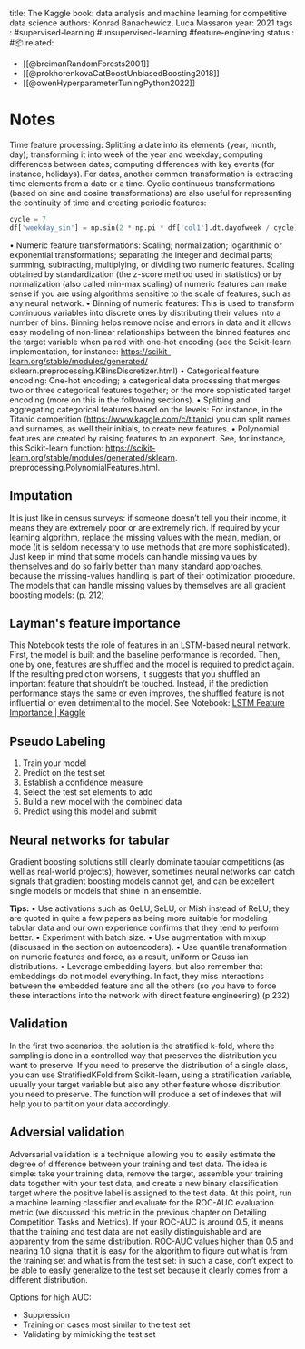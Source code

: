 
title: The Kaggle book: data analysis and machine learning for competitive data science
authors: Konrad Banachewicz, Luca Massaron
year: 2021
tags :  #supervised-learning #unsupervised-learning #feature-enginering
status : #📦 
related: 
- [[@breimanRandomForests2001]]
- [[@prokhorenkovaCatBoostUnbiasedBoosting2018]]
- [[@owenHyperparameterTuningPython2022]]

# Notes
Time feature processing: Splitting a date into its elements (year, month, day); transforming it into week of the year and weekday; computing differences between dates; computing differences with key events (for instance, holidays). For dates, another common transformation is extracting time elements from a date or a time. Cyclic continuous transformations (based on sine and cosine transformations) are also useful for representing the continuity of time and creating periodic features: 
```python
cycle = 7 
df['weekday_sin'] = np.sin(2 * np.pi * df['col1'].dt.dayofweek / cycle) df['weekday_cos'] = np.cos(2 * np.pi * df['col1'].dt.dayofweek / cycle) 
```

• Numeric feature transformations: Scaling; normalization; logarithmic or exponential transformations; separating the integer and decimal parts; summing, subtracting, multiplying, or dividing two numeric features. Scaling obtained by standardization (the z-score method used in statistics) or by normalization (also called min-max scaling) of numeric features can make sense if you are using algorithms sensitive to the scale of features, such as any neural network. 
• Binning of numeric features: This is used to transform continuous variables into discrete ones by distributing their values into a number of bins. Binning helps remove noise and errors in data and it allows easy modeling of non-linear relationships between the binned features and the target variable when paired with one-hot encoding (see the Scikit-learn implementation, for instance: https://scikit-learn.org/stable/modules/generated/ sklearn.preprocessing.KBinsDiscretizer.html)
• Categorical feature encoding: One-hot encoding; a categorical data processing that merges two or three categorical features together; or the more sophisticated target encoding (more on this in the following sections). • Splitting and aggregating categorical features based on the levels: For instance, in the Titanic competition (https://www.kaggle.com/c/titanic) you can split names and surnames, as well their initials, to create new features. • Polynomial features are created by raising features to an exponent. See, for instance, this Scikit-learn function: https://scikit-learn.org/stable/modules/generated/sklearn. preprocessing.PolynomialFeatures.html.

## Imputation 

It is just like in census surveys: if someone doesn’t tell you their income, it means they are extremely poor or are extremely rich. If required by your learning algorithm, replace the missing values with the mean, median, or mode (it is seldom necessary to use methods that are more sophisticated). Just keep in mind that some models can handle missing values by themselves and do so fairly better than many standard approaches, because the missing-values handling is part of their optimization procedure. The models that can handle missing values by themselves are all gradient boosting models: (p. 212)

## Layman's feature importance
This Notebook tests the role of features in an LSTM-based neural network. First, the model is built and the baseline performance is recorded. Then, one by one, features are shuffled and the model is required to predict again. If the resulting prediction worsens, it suggests that you shuffled an important feature that shouldn’t be touched. Instead, if the prediction performance stays the same or even improves, the shuffled feature is not influential or even detrimental to the model. See Notebook: [LSTM Feature Importance | Kaggle](https://www.kaggle.com/code/cdeotte/lstm-feature-importance/notebook)


## Pseudo Labeling

1. Train your model 
2. Predict on the test set 
3. Establish a confidence measure 
4. Select the test set elements to add 
5. Build a new model with the combined data 
6. Predict using this model and submit

## Neural networks for tabular
Gradient boosting solutions still clearly dominate tabular competitions (as well as real-world projects); however, sometimes neural networks can catch signals that gradient boosting models cannot get, and can be excellent single models or models that shine in an ensemble.

**Tips:**
• Use activations such as GeLU, SeLU, or Mish instead of ReLU; they are quoted in quite a few papers as being more suitable for modeling tabular data and our own experience confirms that they tend to perform better. • Experiment with batch size. • Use augmentation with mixup (discussed in the section on autoencoders). • Use quantile transformation on numeric features and force, as a result, uniform or Gauss ian distributions. • Leverage embedding layers, but also remember that embeddings do not model everything. In fact, they miss interactions between the embedded feature and all the others (so you have to force these interactions into the network with direct feature engineering) (p 232)

## Validation

In the first two scenarios, the solution is the stratified k-fold, where the sampling is done in a controlled way that preserves the distribution you want to preserve. If you need to preserve the distribution of a single class, you can use StratifiedKFold from Scikit-learn, using a stratification variable, usually your target variable but also any other feature whose distribution you need to preserve. The function will produce a set of indexes that will help you to partition your data accordingly.

## Adversial validation

Adversarial validation is a technique allowing you to easily estimate the degree of difference between your training and test data. 
The idea is simple: take your training data, remove the target, assemble your training data together with your test data, and create a new binary classification target where the positive label is assigned to the test data. At this point, run a machine learning classifier and evaluate for the ROC-AUC evaluation metric (we discussed this metric in the previous chapter on Detailing Competition Tasks and Metrics).
If your ROC-AUC is around 0.5, it means that the training and test data are not easily distinguishable and are apparently from the same distribution. ROC-AUC values higher than 0.5 and nearing 1.0 signal that it is easy for the algorithm to figure out what is from the training set and what is from the test set: in such a case, don’t expect to be able to easily generalize to the test set because it clearly comes from a different distribution.

Options for high AUC:
- Suppression 
- Training on cases most similar to the test set 
- Validating by mimicking the test set